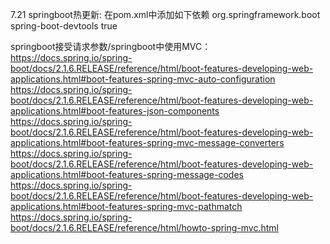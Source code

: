 7.21
springboot热更新:
在pom.xml中添加如下依赖
<dependency>
	<groupId>org.springframework.boot</groupId>
	<artifactId>spring-boot-devtools</artifactId>
	<optional>true</optional>
</dependency>

springboot接受请求参数/springboot中使用MVC：
https://docs.spring.io/spring-boot/docs/2.1.6.RELEASE/reference/html/boot-features-developing-web-applications.html#boot-features-spring-mvc-auto-configuration
https://docs.spring.io/spring-boot/docs/2.1.6.RELEASE/reference/html/boot-features-developing-web-applications.html#boot-features-json-components
https://docs.spring.io/spring-boot/docs/2.1.6.RELEASE/reference/html/boot-features-developing-web-applications.html#boot-features-spring-mvc-message-converters
https://docs.spring.io/spring-boot/docs/2.1.6.RELEASE/reference/html/boot-features-developing-web-applications.html#boot-features-spring-message-codes
https://docs.spring.io/spring-boot/docs/2.1.6.RELEASE/reference/html/boot-features-developing-web-applications.html#boot-features-spring-mvc-pathmatch
https://docs.spring.io/spring-boot/docs/2.1.6.RELEASE/reference/html/howto-spring-mvc.html
